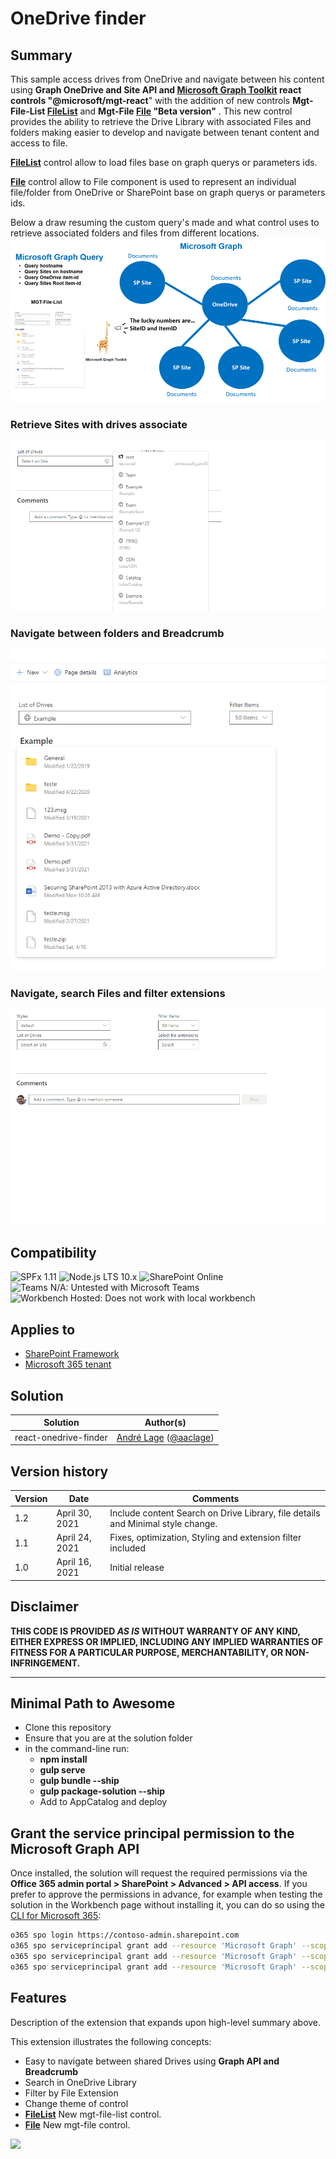 # OneDrive finder

## Summary

This sample access drives from OneDrive and navigate between his content using **Graph OneDrive and Site API and [Microsoft Graph Toolkit](https://github.com/microsoftgraph/microsoft-graph-toolkit) react controls "@microsoft/mgt-react**" with the addition of new controls **Mgt-File-List [FileList](https://github.com/microsoftgraph/microsoft-graph-toolkit/blob/next/file/stories/components/fileList.stories.js)** and **Mgt-File [File](https://github.com/microsoftgraph/microsoft-graph-toolkit/blob/next/file/stories/components/file.stories.js) "Beta version"** . This new control provides the ability to retrieve the Drive Library with associated Files and folders making easier to develop and navigate between tenant content and access to file.

**[FileList](https://github.com/microsoftgraph/microsoft-graph-toolkit/blob/next/file/specs/mgt-file-list.md)** control allow to load files base on graph querys or parameters ids.

**[File](https://github.com/microsoftgraph/microsoft-graph-toolkit/blob/next/file/specs/mgt-file.md)** control allow to File component is used to represent an individual file/folder from OneDrive or SharePoint base on graph querys or parameters ids.

Below a draw resuming the custom query's made and what control uses to retrieve associated folders and files from different locations.
![Demo](./Assets/OneDrivefinderSample4.PNG)

### Retrieve Sites with drives associate

![Demo](./Assets/OneDrivefinderSample1.PNG)

### Navigate between folders and Breadcrumb

![Demo](./Assets/OneDrivefinderSample2.PNG)

### Navigate, search Files and filter extensions

![Demo](./Assets/OneDrivefinderSample3.gif)


## Compatibility

![SPFx 1.11](https://img.shields.io/badge/SPFx-1.11.0-green.svg) 
![Node.js LTS 10.x](https://img.shields.io/badge/Node.js-LTS%2010.x-green.svg) 
![SharePoint Online](https://img.shields.io/badge/SharePoint-Online-yellow.svg) 
![Teams N/A: Untested with Microsoft Teams](https://img.shields.io/badge/Teams-N%2FA-lightgrey.svg "Untested with Microsoft Teams") 
![Workbench Hosted: Does not work with local workbench](https://img.shields.io/badge/Workbench-Hosted-yellow.svg "Does not work with local workbench")

## Applies to

- [SharePoint Framework](https://aka.ms/spfx)
- [Microsoft 365 tenant](https://docs.microsoft.com/en-us/sharepoint/dev/spfx/set-up-your-developer-tenant)


## Solution

Solution|Author(s)
--------|---------
react-onedrive-finder | [André Lage](http://aaclage.blogspot.com) ([@aaclage](https://twitter.com/aaclage))

## Version history

Version|Date|Comments
-------|----|--------
1.2|April 30, 2021|Include content Search on Drive Library, file details and Minimal style change.
1.1|April 24, 2021|Fixes, optimization, Styling and extension filter included
1.0|April 16, 2021|Initial release

## Disclaimer

**THIS CODE IS PROVIDED *AS IS* WITHOUT WARRANTY OF ANY KIND, EITHER EXPRESS OR IMPLIED, INCLUDING ANY IMPLIED WARRANTIES OF FITNESS FOR A PARTICULAR PURPOSE, MERCHANTABILITY, OR NON-INFRINGEMENT.**

---

## Minimal Path to Awesome

- Clone this repository
- Ensure that you are at the solution folder
- in the command-line run:
  - **npm install**
  - **gulp serve**
  - **gulp bundle --ship**
  - **gulp package-solution --ship**
  - Add to AppCatalog and deploy 

## Grant the service principal permission to the Microsoft Graph API

Once installed, the solution will request the required permissions via the **Office 365 admin portal > SharePoint > Advanced > API access**.
If you prefer to approve the permissions in advance, for example when testing the solution in the Workbench page without installing it, you can do so using the [CLI for Microsoft 365](https://pnp.github.io/cli-microsoft365/):

```bash
o365 spo login https://contoso-admin.sharepoint.com
o365 spo serviceprincipal grant add --resource 'Microsoft Graph' --scope 'Files.Read'
o365 spo serviceprincipal grant add --resource 'Microsoft Graph' --scope 'Files.Read.All'
o365 spo serviceprincipal grant add --resource 'Microsoft Graph' --scope 'Sites.Read.All'
```

## Features

Description of the extension that expands upon high-level summary above.

This extension illustrates the following concepts:

- Easy to navigate between shared Drives using **Graph API and Breadcrumb**
- Search in OneDrive Library
- Filter by File Extension
- Change theme of control
- **[FileList](https://github.com/microsoftgraph/microsoft-graph-toolkit/blob/next/file/specs/mgt-file-list.md)** New mgt-file-list control.
- **[File](https://github.com/microsoftgraph/microsoft-graph-toolkit/blob/next/file/specs/mgt-file.md)** New mgt-file control.

<img src="https://telemetry.sharepointpnp.com/sp-dev-fx-webparts/samples/react-onedrive-finder" />

